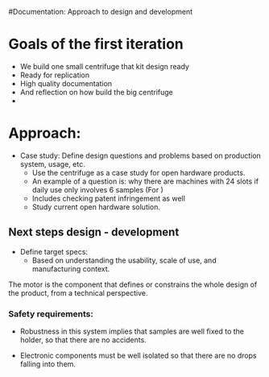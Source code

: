#Documentation: Approach to design and development

# Goals of the first iteration
- We build one small centrifuge that kit design ready
- Ready for replication
- High quality documentation
- And reflection on how build the big centrifuge
- 

# Approach:
- Case study: Define design questions and problems based on production system, usage, etc.
  - Use the centrifuge as a case study for open hardware products.
  - An example of a question is: why there are machines with 24 slots if daily use only involves 6 samples
  (For )
  - Includes checking patent infringement as well
  - Study current open hardware solution.


## Next steps design - development
- Define target specs:
  - Based on understanding the usability, scale of use, and manufacturing context.


The motor is the component that defines or constrains the whole design of the product, from a technical perspective.


### Safety requirements:
- Robustness in this system implies that samples are well fixed to the holder, so that there  are no accidents.

- Electronic components must be well isolated so that there are no drops falling into them.
